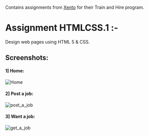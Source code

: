 Contains assignments from [Xento](https://www.xento.com/ "Xento") for their Train and Hire program.

# Assignment HTMLCSS.1 :- 
Design web pages using HTML 5 & CSS.
## Screenshots:
#### 1] Home:
![Home](https://i.imgur.com/F5VlmqI.png)
#### 2] Post a job:
![post_a_job](https://i.imgur.com/2qKz8bX.png)
#### 3] Want a job:
![get_a_job](https://i.imgur.com/IgedLv5.png)
